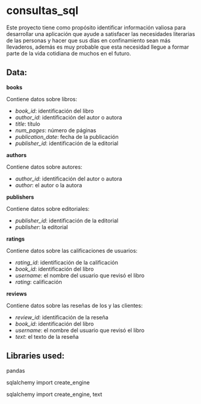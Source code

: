 # consultas_sql
Este proyecto tiene como propósito identificar información valiosa para desarrollar una aplicación que ayude a satisfacer las necesidades literarias de las personas y hacer que sus días en confinamiento sean más llevaderos, además es muy probable que esta necesidad llegue a formar parte de la vida cotidiana de muchos en el futuro.
## Data:

**books**

Contiene datos sobre libros:

- *book_id*: identificación del libro
- *author_id*: identificación del autor o autora
- *title*: título
- *num_pages*: número de páginas
- *publication_date*: fecha de la publicación
- *publisher_id*: identificación de la editorial

**authors**

Contiene datos sobre autores:

- *author_id*: identificación del autor o autora
- *author*: el autor o la autora

**publishers**

Contiene datos sobre editoriales:

- *publisher_id*: identificación de la editorial
- *publisher*: la editorial

**ratings**

Contiene datos sobre las calificaciones de usuarios:

- *rating_id*: identificación de la calificación
- *book_id*: identificación del libro
- *username*: el nombre del usuario que revisó el libro
- *rating*: calificación
  
**reviews**

Contiene datos sobre las reseñas de los y las clientes:

- *review_id*: identificación de la reseña
- *book_id*: identificación del libro
- *username*: el nombre del usuario que revisó el libro
- *text*: el texto de la reseña
  
## Libraries used:

pandas

sqlalchemy import create_engine

sqlalchemy import create_engine, text
